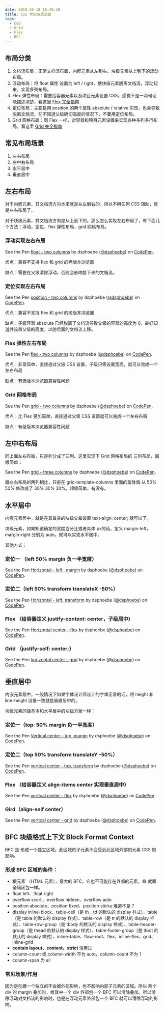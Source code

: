 ```yaml
---
date: 2018-10-18 15:48:20
title: CSS 常见布局总结
tags: 
  - CSS
  - Grid
  - Flex
  - BFC
---
```


## 布局分类

1. 文档流布局：正常文档流布局，内嵌元素从左到右，块级元素从上到下的流动布局。
2. 浮动布局：将 float 属性 设置为 left / right，使块级元素脱离文档流，浮动起来，实现多列布局。
3. Flex 弹性布局：需要给容器元素以及项目元素设置 CSS，感觉不是一两句话能描述清楚，看这里 [Flex 完全指南](https://css-tricks.com/snippets/css/a-guide-to-flexbox/)
4. 定位布局：主要是用 position 的两个属性 absolute / relative 实现，也会导致脱离文档流，在不知道父级确切高度的情况下，不要用定位布局。
5. Grid 网格布局：同 Flex 一样，对容器和项目元素设置来实现各种多列多行布局，看这里 [Grid 完全指南](https://css-tricks.com/snippets/css/complete-guide-grid/)



## 常见布局场景

1. 左右布局
2. 左中右布局
3. 水平居中
4. 垂直居中



## 左右布局

对于内嵌元素，其文档流方向本来就是从左到右的，所以不用任何 CSS 辅助，就是左右布局了。

对于块级元素，其文档流方向是从上到下的，那么怎么实现左右布局了，有下面几个方法：浮动，定位，flex 弹性布局，grid 网格布局。



### 浮动实现左右布局

<p data-height="265" data-theme-id="light" data-slug-hash="NOYbaL" data-default-tab="css,result" data-user="dsphoebe" data-pen-title="float - two columns" class="codepen">See the Pen <a href="https://codepen.io/dsphoebe/pen/NOYbaL/">float - two columns</a> by dsphoebe (<a href="https://codepen.io/dsphoebe">@dsphoebe</a>) on <a href="https://codepen.io">CodePen</a>.</p>
<script async src="https://static.codepen.io/assets/embed/ei.js"></script>

优点：兼容不支持 flex 和 grid 的老版本浏览器

缺点：需要在父级清除浮动，否则会影响接下来的文档流。



### 定位实现左右布局

<p data-height="265" data-theme-id="light" data-slug-hash="ReMoML" data-default-tab="css,result" data-user="dsphoebe" data-pen-title="position - two columns" class="codepen">See the Pen <a href="https://codepen.io/dsphoebe/pen/ReMoML/">position - two columns</a> by dsphoebe (<a href="https://codepen.io/dsphoebe">@dsphoebe</a>) on <a href="https://codepen.io">CodePen</a>.</p>
<script async src="https://static.codepen.io/assets/embed/ei.js"></script>

优点：兼容不支持 flex 和 grid 的老版本浏览器

缺点：子级容器 absolute 已经脱离了文档流导致父级的容器的高度为 0，最好知道并设置父级的高度，以防后面的文档流上移。



### Flex 弹性左右布局

<p data-height="265" data-theme-id="light" data-slug-hash="aRYBjN" data-default-tab="css,result" data-user="dsphoebe" data-pen-title="flex - two columns" class="codepen">See the Pen <a href="https://codepen.io/dsphoebe/pen/aRYBjN/">flex - two columns</a> by dsphoebe (<a href="https://codepen.io/dsphoebe">@dsphoebe</a>) on <a href="https://codepen.io">CodePen</a>.</p>
<script async src="https://static.codepen.io/assets/embed/ei.js"></script>

优点：非常简单，直接通过父级 CSS 设置，子级只需设置宽高，就可以完成一个左右布局

缺点：有低版本浏览器兼容性问题



### Grid 网格布局

<p data-height="265" data-theme-id="light" data-slug-hash="qJoqJR" data-default-tab="css,result" data-user="dsphoebe" data-pen-title="grid - two columns" class="codepen">See the Pen <a href="https://codepen.io/dsphoebe/pen/qJoqJR/">grid - two columns</a> by dsphoebe (<a href="https://codepen.io/dsphoebe">@dsphoebe</a>) on <a href="https://codepen.io">CodePen</a>.</p>
<script async src="https://static.codepen.io/assets/embed/ei.js"></script>

优点：比 Flex 更加简单，直接通过父级 CSS 设置就可以完成一个左右布局

缺点：有低版本浏览器兼容性问题



## 左中右布局

同上面左右布局，只是列分成了三列。这里实现下 Grid 网格布局的 三列布局，超级简单：

<p data-height="265" data-theme-id="light" data-slug-hash="Lgdbay" data-default-tab="css,result" data-user="dsphoebe" data-pen-title="grid - three columns" class="codepen">See the Pen <a href="https://codepen.io/dsphoebe/pen/Lgdbay/">grid - three columns</a> by dsphoebe (<a href="https://codepen.io/dsphoebe">@dsphoebe</a>) on <a href="https://codepen.io">CodePen</a>.</p>
<script async src="https://static.codepen.io/assets/embed/ei.js"></script>

跟左右布局的两列相比，只是在 grid-template-columns 里面的属性值 从 50% 50% 修改成了 30% 30% 30%。超级简单，有没有。



## 水平居中

内嵌元素居中，就是在其最亲的块级父辈设置 text-align: center; 就可以了。

块级元素，如果知道确定的宽度百分比或者具体 px的话，定义 margin-left，margin-right 分别为 auto，就可以实现水平居中。

其他方式：

### 定位一 （left 50% margin 负一半宽度）

<p data-height="265" data-theme-id="light" data-slug-hash="KGoaOa" data-default-tab="css,result" data-user="dsphoebe" data-pen-title="Horizontal - left , margin" class="codepen">See the Pen <a href="https://codepen.io/dsphoebe/pen/KGoaOa/">Horizontal - left , margin</a> by dsphoebe (<a href="https://codepen.io/dsphoebe">@dsphoebe</a>) on <a href="https://codepen.io">CodePen</a>.</p>
<script async src="https://static.codepen.io/assets/embed/ei.js"></script>



### 定位二（left 50% transform translateX -50%）

<p data-height="265" data-theme-id="light" data-slug-hash="ePMvYe" data-default-tab="css,result" data-user="dsphoebe" data-pen-title="Horizontal - left, transform" class="codepen">See the Pen <a href="https://codepen.io/dsphoebe/pen/ePMvYe/">Horizontal - left, transform</a> by dsphoebe (<a href="https://codepen.io/dsphoebe">@dsphoebe</a>) on <a href="https://codepen.io">CodePen</a>.</p>
<script async src="https://static.codepen.io/assets/embed/ei.js"></script>



### Flex （给容器定义 justify-content: center，子级居中)

<p data-height="265" data-theme-id="light" data-slug-hash="qJorbQ" data-default-tab="css,result" data-user="dsphoebe" data-pen-title="Horizontal center - flex" class="codepen">See the Pen <a href="https://codepen.io/dsphoebe/pen/qJorbQ/">Horizontal center - flex</a> by dsphoebe (<a href="https://codepen.io/dsphoebe">@dsphoebe</a>) on <a href="https://codepen.io">CodePen</a>.</p>
<script async src="https://static.codepen.io/assets/embed/ei.js"></script>



### Grid （justify-self: center;）

<p data-height="265" data-theme-id="light" data-slug-hash="rqdyLd" data-default-tab="css,result" data-user="dsphoebe" data-pen-title="horizontal center - grid" class="codepen">See the Pen <a href="https://codepen.io/dsphoebe/pen/rqdyLd/">horizontal center - grid</a> by dsphoebe (<a href="https://codepen.io/dsphoebe">@dsphoebe</a>) on <a href="https://codepen.io">CodePen</a>.</p>
<script async src="https://static.codepen.io/assets/embed/ei.js"></script>





## 垂直居中

内嵌元素居中，一般情况下如果字体设计师设计的字体正常的话，将 height 和 line-height 设置一致就是垂直居中的。



块级元素的话基本和水平居中的块级方案一样：

### 定位一（top: 50% margin 负一半高度）

<p data-height="265" data-theme-id="light" data-slug-hash="dgmvpL" data-default-tab="css,result" data-user="dsphoebe" data-pen-title="Vertical center - top, margin" class="codepen">See the Pen <a href="https://codepen.io/dsphoebe/pen/dgmvpL/">Vertical center - top, margin</a> by dsphoebe (<a href="https://codepen.io/dsphoebe">@dsphoebe</a>) on <a href="https://codepen.io">CodePen</a>.</p>
<script async src="https://static.codepen.io/assets/embed/ei.js"></script>



### 定位二（top 50% transform translateY -50%）

<p data-height="265" data-theme-id="light" data-slug-hash="ReMppw" data-default-tab="css,result" data-user="dsphoebe" data-pen-title="vertical center - top, transform" class="codepen">See the Pen <a href="https://codepen.io/dsphoebe/pen/ReMppw/">vertical center - top, transform</a> by dsphoebe (<a href="https://codepen.io/dsphoebe">@dsphoebe</a>) on <a href="https://codepen.io">CodePen</a>.</p>
<script async src="https://static.codepen.io/assets/embed/ei.js"></script>



### Flex （给容器定义 align-items center 实现垂直居中）

<p data-height="265" data-theme-id="light" data-slug-hash="WazpEj" data-default-tab="css,result" data-user="dsphoebe" data-pen-title="vertical center - flex" class="codepen">See the Pen <a href="https://codepen.io/dsphoebe/pen/WazpEj/">vertical center - flex</a> by dsphoebe (<a href="https://codepen.io/dsphoebe">@dsphoebe</a>) on <a href="https://codepen.io">CodePen</a>.</p>
<script async src="https://static.codepen.io/assets/embed/ei.js"></script>



### Gird（align-self center）

<p data-height="265" data-theme-id="light" data-slug-hash="KGoWRZ" data-default-tab="css,result" data-user="dsphoebe" data-pen-title="vertical center - grid" class="codepen">See the Pen <a href="https://codepen.io/dsphoebe/pen/KGoWRZ/">vertical center - grid</a> by dsphoebe (<a href="https://codepen.io/dsphoebe">@dsphoebe</a>) on <a href="https://codepen.io">CodePen</a>.</p>
<script async src="https://static.codepen.io/assets/embed/ei.js"></script>



## BFC 块级格式上下文 Block Format Context 

BFC 是 形成一个独立区域，此区域的子元素不会受到此区域外部的元素 CSS 的影响。

### 形成 BFC 区域的条件：

- 根元素 （HTML 元素），最大的 BFC，它也不可能存在外部的元素。😄 就跟全局闭包一样。
- float left、float right
- overflow scorll、overflow hidden、overflow auto
- position absolute、position fixed、position sticky 难道不是？
- display inline-block、table-cell（是 th，td 的默认的 display 样式）、table（是 table 的默认的 display 样式）、table-row（是 tr 的默认的 display 样式）、table-row-group（是 tbody 的默认的 display 样式）、table-header-group（是 thead 的默认的 display 样式）、table-footer-group（是 tfoot 的默认的 display 样式）、inline-table、flow-root、flex、inline-flex、grid、inline-grid
- **contain layout、content、strict** 没用过
- column-count 或 column-width 不为 auto，column-count 不为 1
- column-span 为 all

### 常见场景/作用

因为是创建一个独立的不会被外部影响，也不影响内部子元素的区域。所以 两个 div 的 margin 叠加时，给其中一个 div 外部包一个 BFC 可以清除叠加。所以清除浮动对文档流的影响时，也是在浮动元素外部包一个 BFC 就可以清除浮动的影响。